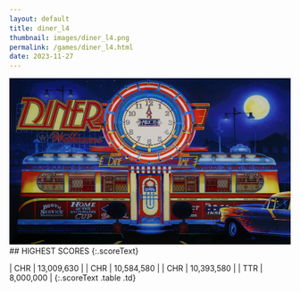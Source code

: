 ```yaml
---
layout: default
title: diner_l4
thumbnail: images/diner_l4.png
permalink: /games/diner_l4.html
date: 2023-11-27
---
```


<img src="../images/diner_l4.png" class="gameThumbnail img-fluid mx-auto align-middle">
## HIGHEST SCORES
{:.scoreText}

| CHR | 13,009,630 | 
| CHR | 10,584,580 | 
| CHR | 10,393,580 | 
| TTR | 8,000,000 | 
{:.scoreText .table .td}
